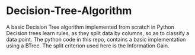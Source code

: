 # Decision-Tree-Algorithm
A basic Decision Tree algorithm implemented from scratch in Python<br>
Decision trees learn rules, as they split data by columns, so as to classify a data point. The python code in this repo, contains a basic implementation using a BTree. The split criterion used here is the Information Gain.


